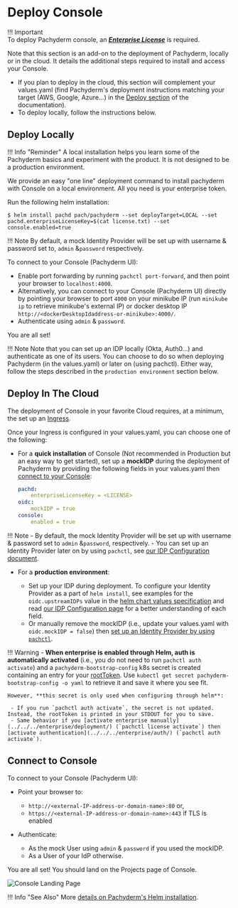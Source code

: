 # Deploy Console

!!! Important  
    To deploy Pachyderm console,
    an [***Enterprise License***](../../../enterprise/) is required. 


Note that this section is an add-on to the deployment of Pachyderm, locally or in the cloud. 
It details the additional steps required to install and access your Console.

- If you plan to deploy in the cloud, this section will complement your values.yaml (find Pachyderm's deployment instructions matching your target (AWS, Google, Azure...) in the [Deploy section](../) of the documentation).
- To deploy locally, follow the instructions below.

## Deploy Locally

!!! Info "Reminder"
      A local installation helps you learn
      some of the Pachyderm basics and experiment with the product. It is not designed to be a production environment.

We provide an easy "one line" deployment command to install pachyderm with Console on a local environment. All you need is your enterprise token.

Run the following helm installation:

```shell
$ helm install pachd pach/pachyderm --set deployTarget=LOCAL --set pachd.enterpriseLicenseKey=$(cat license.txt) --set console.enabled=true
```

!!! Note
     By default, a mock Identity Provider will be set up with username & password set to, `admin` &`password` respectively. 

To connect to your Console (Pachyderm UI):

* Enable port forwarding by running `pachctl port-forward`, and then point your browser to
`localhost:4000`.
* Alternatively, you can connect to your Console (Pachyderm UI) directly by pointing your
    browser to port `4000` on your minikube IP (run `minikube ip` to retrieve minikube's external IP) or docker desktop IP `http://<dockerDesktopIdaddress-or-minikube>:4000/`.  
* Authenticate using `admin` & `password`. 

You are all set!

!!! Note
    Note that you can set up an IDP locally (Okta, Auth0...) and authenticate as one of its users. You can choose to do so when deploying Pachyderm (in the values.yaml) or later on (using pachctl). Either way, follow the steps described in the `production environment` section below.
## Deploy In The Cloud

The deployment of Console in your favorite Cloud requires, at a minimum, the set up an [Ingress](../ingress/#ingress). 


Once your Ingress is configured in your values.yaml, you can choose one of the following:

- For a **quick installation** of Console (Not recommended in Production but an easy way to get started), set up a **mockIDP** during the deployment of Pachyderm by providing the following fields in your values.yaml then [connect to your Console](#connect-to-console):

    ```yaml
    pachd:
        enterpriseLicenseKey = <LICENSE>
    oidc:
        mockIDP = true
    console:
        enabled = true
    ```

!!! Note
    - By default, the mock Identity Provider will be set up with username & password set to `admin` &`password`, respectively. 
    - You can set up an Identity Provider later on by using `pachctl`, see [our IDP Configuration document](../../../enterprise/auth/authentication/idp-dex).

- For a **production environment**:

    - Set up your IDP during deployment.
        To configure your Identity Provider as a part of `helm install`, see examples for the `oidc.upstreamIDPs` value in the [helm chart values specification](https://github.com/pachyderm/pachyderm/blob/42462ba37f23452a5ea764543221bf8946cebf4f/etc/helm/pachyderm/values.yaml#L461) and read [our IDP Configuration page](../../../enterprise/auth/authentication/idp-dex) for a better understanding of each field. 
    - Or manually remove the mockIDP (i.e., update your values.yaml with `oidc.mockIDP = false`) then [set up an Identity Provider by using `pachctl`](../../../enterprise/auth/authentication/idp-dex).



!!! Warning
    - **When enterprise is enabled through Helm, auth is automatically activated** (i.e., you do not need to run `pachctl auth activate`) and a `pachyderm-bootstrap-config` k8s secret is created containing an entry for your [rootToken](../../../enterprise/auth/#activate-user-access-management). Use `kubectl get secret pachyderm-bootstrap-config -o yaml` to retrieve it and save it where you see fit.

    However, **this secret is only used when configuring through helm**:

     - If you run `pachctl auth activate`, the secret is not updated. Instead, the rootToken is printed in your STDOUT for you to save.
     - Same behavior if you [activate enterprise manually](../../../enterprise/deployment/) (`pachctl license activate`) then [activate authentication](../../../enterprise/auth/) (`pachctl auth activate`).
 
## Connect to Console
To connect to your Console (Pachyderm UI):

- Point your browser to:

    - `http://<external-IP-address-or-domain-name>:80` or,
    - `https://<external-IP-address-or-domain-name>:443` if TLS is enabled

- Authenticate:

    - As the mock User using `admin` & `password` if you used the mockIDP.
    - As a User of your IdP otherwise.

You are all set! 
You should land on the Projects page of Console.

![Console Landing Page](../../../getting_started/images/console_landing_page.png)

!!! Info "See Also"
      More [details on Pachyderm's Helm installation](../../deploy-manage/deploy/helm_install/).

